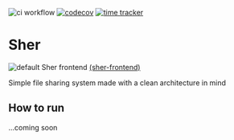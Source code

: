 ![ci workflow](https://github.com/SherApp/Sher/actions/workflows/ci.yml/badge.svg) [![codecov](https://codecov.io/gh/SherApp/Sher/branch/main/graph/badge.svg?token=UGSWHXITPW)](https://codecov.io/gh/SherApp/Sher) [![time tracker](https://wakatime.com/badge/github/SherApp/Sher.svg)](https://wakatime.com/badge/github/SherApp/Sher)
# Sher
![default Sher frontend](https://user-images.githubusercontent.com/12448522/128311281-9143c2df-4cea-4304-9bec-d5cbdc31a6ef.gif)
[(sher-frontend)](https://github.com/SherApp/sher-frontend)

Simple file sharing system made with a clean architecture in mind

## How to run
...coming soon
